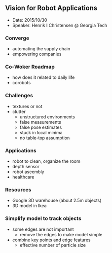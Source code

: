 ## Vision for Robot Applications

- Date: 2015/10/30
- Speaker: Henrik I Christensen @ Georgia Tech

### Converge
- automating the supply chain
- empowering companies

### Co-Woker Roadmap
- how does it related to daily life
- corobots

### Challenges
- textures or not
- clutter
  - unstructured environments
  - false measurements
  - false pose estimates
  - stuck in local minima
  - no table-top assumption

### Applications
- robot to clean, organize the room
- depth sensor
- robot aseembly
- healthcare

### Resources
- Google 3D warehouse (about 2.5m objects)
- 3D model in Ikea

### Simplify model to track objects
- some edges are not important
  - remove the edges to make model simple
- combine key points and edge features
  - effective number of particle size
  

